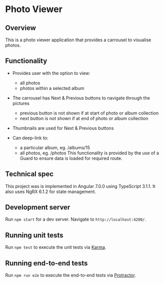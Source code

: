 # Photo Viewer

## Overview

This is a photo viewer application that provides a carrousel to visualise photos.

## Functionality

* Provides user with the option to view:
  * all photos
  * photos within a selected album

* The carrousel has Next & Previous buttons to navigate through the pictures
  * previous button is not shown if at start of photo or album collection
  * next button is not shown if at end of photo or album collection

* Thumbnails are used for Next & Previous buttons

* Can deep-link to:
  * a particular album, eg. /albums/15
  * all photos, eg. /photos
  This functionality is provided by the use of a Guard to ensure data is loaded for required route.

## Technical spec

This project was is implemented in Angular 7.0.0 using TypeScript 3.1.1. It also uses NgRX 6.1.2 for state management.

## Development server

Run `npm start` for a dev server. Navigate to `http://localhost:4200/`.

## Running unit tests

Run `npm test` to execute the unit tests via [Karma](https://karma-runner.github.io).

## Running end-to-end tests

Run `npm run e2e` to execute the end-to-end tests via [Protractor](http://www.protractortest.org/).

